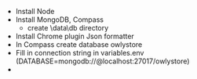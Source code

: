 - Install Node 
- Install MongoDB, Compass
	- create \data\db directory
- Install Chrome plugin Json formatter
- In Compass create database owlystore
- Fill in connection string in variables.env (DATABASE=mongodb://@localhost:27017/owlystore)
- 